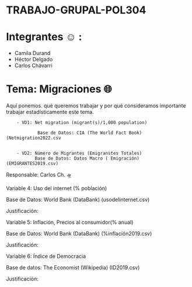# TRABAJO-GRUPAL-POL304
# Integrantes :relaxed:	  :
- Camila Durand 
- Héctor Delgado
- Carlos Chávarri

# Tema: Migraciones :globe_with_meridians:

Aquí ponemos. qué queremos trabajar y por qué consideramos importante trabajar estadísticamente este tema.  

                
        
        - VD1: Net migration (migrant(s)/1,000 population)
        
                Base de Datos: CIA (The World Fact Book) (Netmigration2022.csv
                
                
        - VD2: Número de Migrantes (Emigranstes Totales)
               Base de Datos: Datos Macro ( Emigración) (EMIGRANTES2019.csv)   
               
               
        
 Responsable: Carlos Ch. 	:flying_saucer:
 
 Variable 4:  Uso del internet (% población)
 
 Base de Datos: World Bank (DataBank) (usodelinternet.csv)
 
 Justificación: 
 
 Variable 5: Inflación, Precios al consumidor(% anual)

Base de Datos: World Bank (DataBank) (%inflación2019.csv)

Justificación: 

Variable 6: Índice de Democracia

Base de datos: The Economist (Wikipedia) (ID2019.csv)

Justificación:  


        
